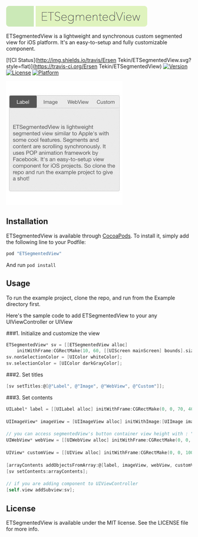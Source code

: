 ![](etsegmentedview_logo.png)

ETSegmentedView is a lightweight and synchronous custom segmented view for iOS platform. It's an easy-to-setup and fully customizable component.

[![CI Status](http://img.shields.io/travis/Ersen Tekin/ETSegmentedView.svg?style=flat)](https://travis-ci.org/Ersen Tekin/ETSegmentedView)
[![Version](https://img.shields.io/cocoapods/v/ETSegmentedView.svg?style=flat)](http://cocoapods.org/pods/ETSegmentedView)
[![License](https://img.shields.io/cocoapods/l/ETSegmentedView.svg?style=flat)](http://cocoapods.org/pods/ETSegmentedView)
[![Platform](https://img.shields.io/cocoapods/p/ETSegmentedView.svg?style=flat)](http://cocoapods.org/pods/ETSegmentedView)

![](segmented_clip.gif)

## Installation

ETSegmentedView is available through [CocoaPods](http://cocoapods.org). To install
it, simply add the following line to your Podfile:

```ruby
pod "ETSegmentedView"
```

And run `pod install`

## Usage

To run the example project, clone the repo, and run  from the Example directory first.

Here's the sample code to add ETSegmentedView to your any UIViewController or UIView

###1. Initialize and customize the view
```objectivec
ETSegmentedView* sv = [[ETSegmentedView alloc] 
	initWithFrame:CGRectMake(10, 60, [[UIScreen mainScreen] bounds].size.width - 20, 260)];
sv.nonSelectionColor = [UIColor whiteColor];
sv.selectionColor = [UIColor darkGrayColor];
```

###2. Set titles
```objectivec
[sv setTitles:@[@"Label", @"Image", @"WebView", @"Custom"]];
```

###3. Set contents
```objectivec
UILabel* label = [[UILabel alloc] initWithFrame:CGRectMake(0, 0, 70, 40)];

UIImageView* imageView = [UIImageView alloc] initWithImage:[UIImage imageNamed:@"photo.png"];

// you can access segmentedView's button container view height with : "sv.viewButtons"
UIWebView* webView = [[UIWebView alloc] initWithFrame:CGRectMake(0, 0, sv.frame.size.width, sv.frame.size.height - sv.viewButtons.frame.size.height)];

UIView* customView = [[UIView alloc] initWithFrame:CGRectMake(0, 0, 100, 50)];

[arrayContents addObjectsFromArray:@[label, imageView, webView, customView]];
[sv setContents:arrayContents];

// if you are adding component to UIViewController
[self.view addSubview:sv];
```


## License

ETSegmentedView is available under the MIT license. See the LICENSE file for more info.
